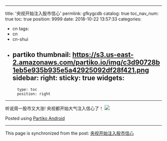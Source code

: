 
---
title: '央视开始注入股市信心'
permlink: gfkygcdb
catalog: true
toc_nav_num: true
toc: true
position: 9999
date: 2018-10-22 13:57:33
categories:
- cn
tags:
- cn
- cn-shui
- partiko
thumbnail: https://s3.us-east-2.amazonaws.com/partiko.io/img/c3d90728b1eb5e935b935e5a42925092df28f421.png
sidebar:
    right:
        sticky: true
widgets:
    -
        type: toc
        position: right
---


听说周一股市又大涨! 央视都开始大气注入信心了！
![](https://s3.us-east-2.amazonaws.com/partiko.io/img/c3d90728b1eb5e935b935e5a42925092df28f421.png)

Posted using [Partiko Android](https://steemit.com/@partiko-android)

- - -

This page is synchronized from the post: [央视开始注入股市信心](https://steemit.com/@yellowbird/gfkygcdb)
